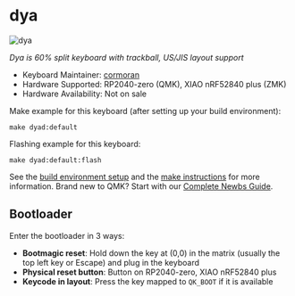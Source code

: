 # dya

![dya](https://i.imgur.com/dpQ2xiX.jpeg)

_Dya is 60% split keyboard with trackball, US/JIS layout support_

-   Keyboard Maintainer: [cormoran](https://github.com/cormoran)
-   Hardware Supported: RP2040-zero (QMK), XIAO nRF52840 plus (ZMK)
-   Hardware Availability: Not on sale

Make example for this keyboard (after setting up your build environment):

    make dyad:default

Flashing example for this keyboard:

    make dyad:default:flash

See the [build environment setup](https://docs.qmk.fm/#/getting_started_build_tools) and the [make instructions](https://docs.qmk.fm/#/getting_started_make_guide) for more information. Brand new to QMK? Start with our [Complete Newbs Guide](https://docs.qmk.fm/#/newbs).

## Bootloader

Enter the bootloader in 3 ways:

-   **Bootmagic reset**: Hold down the key at (0,0) in the matrix (usually the top left key or Escape) and plug in the keyboard
-   **Physical reset button**: Button on RP2040-zero, XIAO nRF52840 plus
-   **Keycode in layout**: Press the key mapped to `QK_BOOT` if it is available
